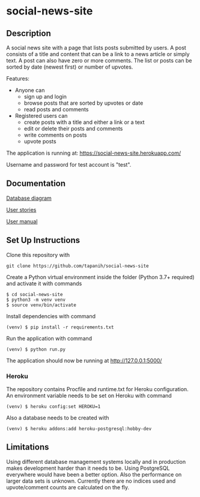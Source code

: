 # social-news-site

## Description

A social news site with a page that lists posts submitted by users. A post consists of a title and content that can be a link to a news article or simply text. A post can also have zero or more comments. The list or posts can be sorted by date (newest first) or number of upvotes.

Features:

* Anyone can
  * sign up and login
  * browse posts that are sorted by upvotes or date
  * read posts and comments
* Registered users can
  * create posts with a title and either a link or a text
  * edit or delete their posts and comments
  * write comments on posts
  * upvote posts

The application is running at: https://social-news-site.herokuapp.com/

Username and password for test account is "test".

## Documentation

[Database diagram](documentation/database_diagram.md)

[User stories](documentation/user_stories.md)

[User manual](documentation/user_manual.md)

## Set Up Instructions

Clone this repository with
```
git clone https://github.com/tapanih/social-news-site
```
Create a Python virtual environment inside the folder (Python 3.7+ required) and activate it with commands
```
$ cd social-news-site
$ python3 -m venv venv
$ source venv/bin/activate
```
Install dependencies with command
```
(venv) $ pip install -r requirements.txt
```
Run the application with command
```
(venv) $ python run.py
```
The application should now be running at http://127.0.0.1:5000/

### Heroku

The repository contains Procfile and runtime.txt for Heroku configuration. An environment variable needs to be set on Heroku with command
```
(venv) $ heroku config:set HEROKU=1
```
Also a database needs to be created with
```
(venv) $ heroku addons:add heroku-postgresql:hobby-dev
```

## Limitations

Using different database management systems locally and in production makes development harder than it needs to be. Using PostgreSQL everywhere would have been a better option. Also the performance on larger data sets is unknown. Currently there are no indices used and upvote/comment counts are calculated on the fly.